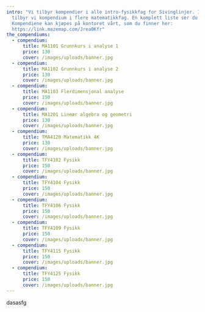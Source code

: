 ```yaml
---
intro: "Vi tilbyr kompendier i alle intro-fysikkfag for Sivinglinjer. I tillegg
  tilbyr vi kompendium i flere matematikkfag. En komplett liste ser du nedenfor.
  Kompendiene kan kjøpes på kontoret vårt, som du finner her:
  https://link.mazemap.com/Jrea0Kfr"
the_compendiums:
  - compendium:
      title: MA1101 Grunnkurs i analyse 1
      price: 130
      cover: /images/uploads/banner.jpg
  - compendium:
      title: MA1102 Grunnkurs i analyse 2
      price: 130
      cover: /images/uploads/banner.jpg
  - compendium:
      title: MA1103 Flerdimensjonal analyse
      price: 150
      cover: /images/uploads/banner.jpg
  - compendium:
      title: MA1201 Lineær algebra og geometri
      price: 130
      cover: /images/uploads/banner.jpg
  - compendium:
      title: TMA4120 Matematikk 4K
      price: 130
      cover: /images/uploads/banner.jpg
  - compendium:
      title: TFY4102 Fysikk
      price: 150
      cover: /images/uploads/banner.jpg
  - compendium:
      title: TFY4104 Fysikk
      price: 150
      cover: /images/uploads/banner.jpg
  - compendium:
      title: TFY4106 Fysikk
      price: 150
      cover: /images/uploads/banner.jpg
  - compendium:
      title: TFY4109 Fysikk
      price: 150
      cover: /images/uploads/banner.jpg
  - compendium:
      title: TFY4115 Fysikk
      price: 150
      cover: /images/uploads/banner.jpg
  - compendium:
      title: TFY4125 Fysikk
      price: 150
      cover: /images/uploads/banner.jpg
---
```

dasasfg